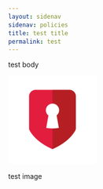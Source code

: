 ```yaml
---
layout: sidenav
sidenav: policies
title: test title
permalink: test
---
```

t﻿est body

![test img alt text](apple-touch-icon.png "test image title")

t﻿est image